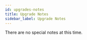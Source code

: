 ```yaml
---
id: upgrades-notes
title: Upgrade Notes
sidebar_label: Upgrade Notes
---
```


There are no special notes at this time.
